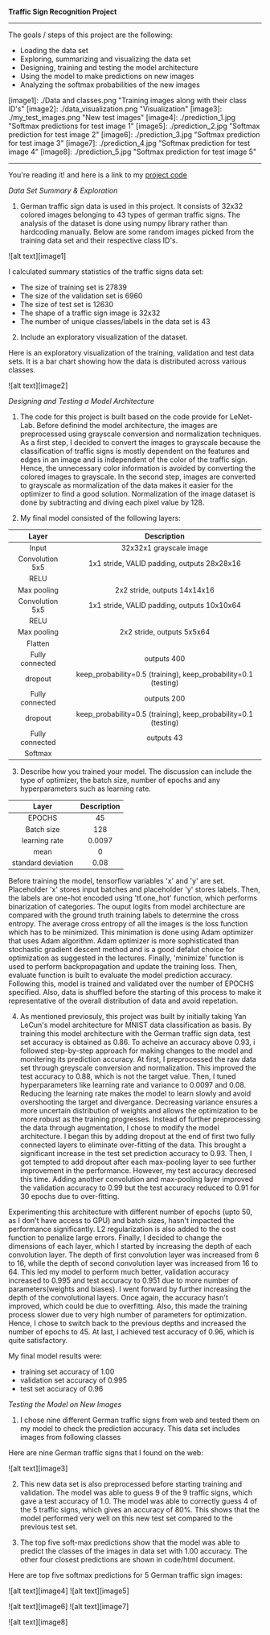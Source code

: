 **Traffic Sign Recognition Project**

---

The goals / steps of this project are the following:
* Loading the data set
* Exploring, summarizing and visualizing the data set
* Designing, training and testing the model architecture
* Using the model to make predictions on new images
* Analyzing the softmax probabilities of the new images

[//]: # (Image References)

[image1]: ./Data and classes.png "Training images along with their class ID's"
[image2]: ./data_visualization.png "Visualization"
[image3]: ./my_test_images.png "New test images"
[image4]: ./prediction_1.jpg "Softmax predictions for test image 1"
[image5]: ./prediction_2.jpg "Softmax prediction for test image 2"
[image6]: ./prediction_3.jpg "Softmax prediction for test image 3"
[image7]: ./prediction_4.jpg "Softmax prediction for test image 4"
[image8]: ./prediction_5.jpg "Softmax prediction for test image 5"

---

You're reading it! and here is a link to my [project code](https://github.com/Sindhura-b/Traffic-Sign-Classifier/blob/master/Traffic_Sign_Classifier.ipynb)

*Data Set Summary & Exploration*

1. German traffic sign data is used in this project. It consists of 32x32 colored images belonging to 43 types of german traffic signs. The analysis of the dataset is done using numpy library rather than hardcoding manually. Below are some random images picked from the training data set and their respective class ID's.

![alt text][image1]

I calculated summary statistics of the traffic signs data set:

* The size of training set is 27839
* The size of the validation set is 6960
* The size of test set is 12630
* The shape of a traffic sign image is 32x32
* The number of unique classes/labels in the data set is 43

2. Include an exploratory visualization of the dataset.

Here is an exploratory visualization of the training, validation and test data sets. It is a bar chart showing how the data is distributed across various classes.

![alt text][image2]

*Designing and Testing a Model Architecture*

1. The code for this project is built based on the code provide for LeNet-Lab. Before definind the model architecture, the images are preprocessed using grayscale conversion and normalization techniques. As a first step, I decided to convert the images to grayscale because the classification of traffic signs is mostly dependent on the features and edges in an image and is independent of the color of the traffic sign. Hence, the unnecessary color information is avoided by converting the colored images to grayscale. In the second step, images are converted to grayscale as mormalization of the data makes it easier for the  optimizer to find a good solution. Normalization of the image dataset is done by subtracting and diving each pixel value by 128. 

2. My final model consisted of the following layers:

| Layer         		|     Description	        					| 
|:---------------------:|:---------------------------------------------:| 
| Input         		| 32x32x1 grayscale image   							| 
| Convolution 5x5     	| 1x1 stride, VALID padding, outputs 28x28x16 	|
| RELU					|												|
| Max pooling	      	| 2x2 stride,  outputs 14x14x16 				|
| Convolution 5x5     	| 1x1 stride, VALID padding, outputs 10x10x64 	|
| RELU					|												|
| Max pooling	      	| 2x2 stride,  outputs 5x5x64 				|
| Flatten            |                   |
| Fully connected		| outputs 400        									|
| dropout            |  keep_probability=0.5 (training), keep_probability=0.1 (testing)   |
| Fully connected		| outputs 200        									|
| dropout            |  keep_probability=0.5 (training), keep_probability=0.1 (testing)   |
| Fully connected		| outputs 43        									|
| Softmax				|      									|
 
 
3. Describe how you trained your model. The discussion can include the type of optimizer, the batch size, number of epochs and any hyperparameters such as learning rate.

| Layer         		|     Description	        					| 
|:---------------------:|:---------------------------------------------:| 
| EPOCHS        		| 45   							| 
| Batch size       		| 128  							| 
| learning rate        		| 0.0097  							| 
| mean        		| 0   							| 
| standard deviation       		| 0.08  							| 

Before training the model, tensorflow variables 'x' and 'y' are set. Placeholder 'x' stores input batches and placeholder 'y' stores labels. Then, the labels are one-hot encoded using 'tf.one_hot' function, which performs binarization of categories. The ouput logits from model architecture are compared with the ground truth training labels to determine the cross entropy. The average cross entropy of all the images is the loss function which has to be minimized. This minimation is done using Adam optimizer that uses Adam algorithm. Adam optimizer is more sophisticated than stochastic gradient descent method and is a good defalut choice for optimization as suggested in the lectures. Finally, 'minimize' function is used to perform backpropagation and update the training loss. Then, evaluate function is built to evaluate the model prediction accuracy. Following this, model is trained and validated over the number of EPOCHS specified. Also, data is shuffled before the starting of this process to make it representative of the overall distribution of data and avoid repetation. 

4. As mentioned previosuly, this project was built by initially taking Yan LeCun's model architecture for MNIST data classification as basis. By training this model architecture with the German traffic sign data, test set accuracy is obtained as 0.86. To acheive an accuracy above 0.93, i followed step-by-step approach for making changes to the model and monitering its prediction accuracy. At first, I preprocessed the raw data set through greyscale conversion and normalization. This improved the test accuracy to 0.88, which is not the target value. Then, I tuned hyperparameters like learning rate and variance to 0.0097 and 0.08. Reducing the learning rate makes the model to learn slowly and avoid overshooting the target and divergance. Decreasing variance ensures a more uncertain distribution of weights and allows the optimization to be more robust as the training progresses. Instead of further preprocessing the data through augmentation, I chose to modify the model architecture. I began this by adding dropout at the end of first two fully connected layers to eliminate over-fitting of the data. This brought a significant increase in the test set prediction accuracy to 0.93. Then, I got tempted to add dropout after each max-pooling layer to see further improvement in the performance. However, my test accuracy decresed this time. Adding another convolution and max-pooling layer improved the validation accuracy to 0.99 but the test accuracy reduced to 0.91 for 30 epochs due to over-fitting.

Experimenting this architecture with different number of epochs (upto 50, as I don't have access to GPU) and batch sizes, hasn't impacted the performance significantly. L2 regularization is also added to the cost function to penalize large errors. Finally, I decided to change the dimensions of each layer, which I started by increasing the depth of each convolution layer. The depth of first convolution layer was increased from 6 to 16, while the depth of second convolution layer was increased from 16 to 64. This led my model to perform much better, validation accuracy increased to 0.995 and test accuracy to 0.951 due to more number of parameters(weights and biases). I went forward by further increasing the depth of the convolutional layers. Once again, the accuracy hasn't improved, which could be due to overfitting. Also, this made the training process slower due to very high number of parameters for optimization. Hence, I chose to switch back to the previous depths and increased the number of epochs to 45. At last, I achieved test accuracy of 0.96, which is quite satisfactory.

My final model results were:
* training set accuracy of 1.00
* validation set accuracy of 0.995 
* test set accuracy of 0.96

*Testing the Model on New Images*

1. I chose nine different German traffic signs from web and tested them on my model to check the prediction accuracy. This data set includes images from following classes

Here are nine German traffic signs that I found on the web:

![alt text][image3] 

2. This new data set is also preprocessed before starting training and validation. The model was able to guess 9 of the 9 traffic signs, which gave a test accuracy of 1.0. The model was able to correctly guess 4 of the 5 traffic signs, which gives an accuracy of 80%. This shows that the model performed very well on this new test set compared to the previous test set.

3. The top five soft-max predictions show that the model was able to predict the classes of the images in data set with 1.00 accuracy. The other four closest predictions are shown in code/html document.

Here are top five softmax predictions for 5 German traffic sign images:

![alt text][image4] ![alt text][image5] 

![alt text][image6] ![alt text][image7] 

![alt text][image8] 

